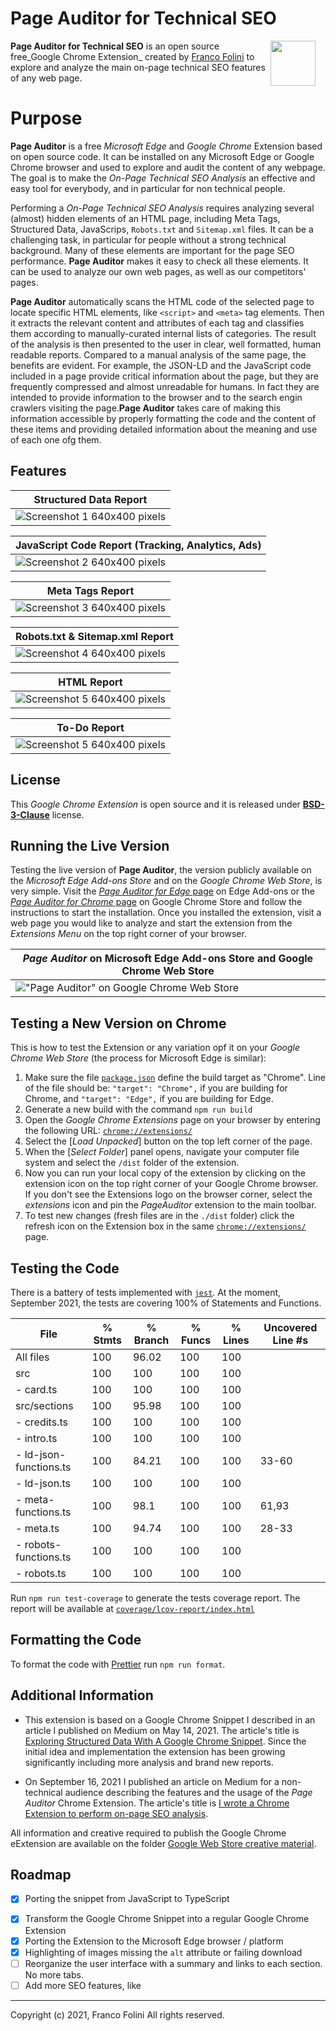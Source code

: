 # Page Auditor for Technical SEO

<img src='./web-store-images/Store-Icon_128x128.png' align='right' style='margin-right:16px;width:72px;'>**Page Auditor for Technical SEO** is an open source free_Google Chrome Extension_ created by [Franco Folini](https://www.linkedin.com/in/francofolini/) to explore and analyze the main on-page technical SEO features of any web page.

# Purpose

**Page Auditor** is a free _Microsoft Edge_ and _Google Chrome_ Extension based on open source code. It can be installed on any Microsoft Edge or Google Chrome browser and used to explore and audit the content of any webpage. The goal is to make the _On-Page Technical SEO Analysis_ an effective and easy tool for everybody, and in particular for non technical people.

Performing a _On-Page Technical SEO Analysis_ requires analyzing several (almost) hidden elements of an HTML page, including Meta Tags, Structured Data, JavaScrips, `Robots.txt` and `Sitemap.xml` files. It can be a challenging task, in particular for people without a strong technical background. Many of these elements are important for the page SEO performance. **Page Auditor** makes it easy to check all these elements. It can be used to analyze our own web pages, as well as our competitors' pages.

**Page Auditor** automatically scans the HTML code of the selected page to locate specific HTML elements, like `<script>` and `<meta>` tag elements. Then it extracts the relevant content and attributes of each tag and classifies them according to manually-curated internal lists of categories. The result of the analysis is then presented to the user in clear, well formatted, human readable reports. Compared to a manual analysis of the same page, the benefits are evident. For example, the JSON-LD and the JavaScript code included in a page provide critical information about the page, but they are frequently compressed and almost unreadable for humans. In fact they are intended to provide information to the browser and to the search engin crawlers visiting the page.**Page Auditor** takes care of making this information accessible by properly formatting the code and the content of these items and providing detailed information about the meaning and use of each one ofg them.

## Features

| Structured Data Report
| -
![Screenshot 1 640x400 pixels](./web-store-images/1_Screenshot_640x400.png)|

| JavaScript Code Report (Tracking, Analytics, Ads)
| -
|![Screenshot 2 640x400 pixels](./web-store-images/2_Screenshot_640x400.png)|

| Meta Tags Report
| -
|![Screenshot 3 640x400 pixels](./web-store-images/3_Screenshot_640x400.png)|

| Robots.txt & Sitemap.xml Report
| -
|![Screenshot 4 640x400 pixels](./web-store-images/4_Screenshot_640x400.png)|

| HTML Report
| -
|![Screenshot 5 640x400 pixels](./web-store-images/5_Screenshot_640x400.png)|

| To-Do Report
| -
|![Screenshot 5 640x400 pixels](./web-store-images/6_Screenshot_640x400.png)|

## License

This _Google Chrome Extension_ is open source and it is released under [__BSD-3-Clause__](./LICENSE.md) license.

## Running the Live Version

Testing the live version of **Page Auditor**, the version publicly available on the _Microsoft Edge Add-ons Store_ and on the _Google Chrome Web Store_, is very simple. Visit the [*Page Auditor for Edge* page](https://microsoftedge.microsoft.com/addons/Microsoft-Edge-Extensions-Home) on Edge Add-ons or the [*Page Auditor for Chrome* page](https://chrome.google.com/webstore/detail/page-auditor-for-technica/dogloealpnibhaieipodofhcbamacabh) on Google Chrome Store and follow the instructions to start the installation.
Once you installed the extension, visit a web page you would like to analyze and start the extension from the *Extensions Menu* on the top right corner of your browser.

| _Page Auditor_ on Microsoft Edge Add-ons Store and Google Chrome Web Store |
| -- |
|!["Page Auditor" on Google Chrome Web Store](web-store-images/ChromeWebStore.png)|

## Testing a New Version on Chrome

This is how to test the Extension or any variation opf it on your _Google Chrome Web Store_ (the process for Microsoft Edge is similar):

1. Make sure the file [`package.json`](package.json) define the build target as "Chrome". Line of the file should be:
`"target": "Chrome",` if you are building for Chrome, and `"target": "Edge",` if you are building for Edge.
1. Generate a new build with the command `npm run build`
1. Open the _Google Chrome Extensions_ page on your browser by entering the following URL: [`chrome://extensions/`](chrome://extensions/)
1. Select the [*Load Unpacked*] button on the top left corner of the page.
1. When the [*Select Folder*] panel opens, navigate your computer file system and select the `/dist` folder of the extension.
1. Now you can run your local copy of the extension by clicking on the extension icon on the top right corner of your Google Chrome browser. If you don't see the Extensions logo on the browser corner, select the _extensions_ icon and pin the _PageAuditor_ extension to the main toolbar.
1. To test new changes (fresh files are in the `./dist` folder) click the refresh icon on the Extension box in the same [`chrome://extensions/`](chrome://extensions/) page.

## Testing the Code

There is a battery of tests implemented with [`jest`](https://jestjs.io/). At the moment, September 2021, the tests are covering 100% of Statements and Functions.

| File                    | % Stmts | % Branch | % Funcs | % Lines | Uncovered Line #s
|-------------------------|---------|----------|---------|---------|-------------------
| All files               |     100 |    96.02 |     100 |     100 |
|  src                    |     100 |      100 |     100 |     100 |
|  - card.ts              |     100 |      100 |     100 |     100 |
|  src/sections           |     100 |    95.98 |     100 |     100 |
|  - credits.ts           |     100 |      100 |     100 |     100 |
|  - intro.ts             |     100 |      100 |     100 |     100 |
|  - ld-json-functions.ts |     100 |    84.21 |     100 |     100 | 33-60
|  - ld-json.ts           |     100 |      100 |     100 |     100 |
|  - meta-functions.ts    |     100 |     98.1 |     100 |     100 | 61,93
|  - meta.ts              |     100 |    94.74 |     100 |     100 | 28-33
|  - robots-functions.ts  |     100 |      100 |     100 |     100 |
|  - robots.ts            |     100 |      100 |     100 |     100 |

Run `npm run test-coverage` to generate the tests coverage report.
The report will be available at [`coverage/lcov-report/index.html`](coverage/lcov-report/index.html)

## Formatting the Code

To format the code with [Prettier](https://prettier.io/) run `npm run format`.

## Additional Information

* This extension is based on a Google Chrome Snippet I described in an article I published on Medium on May 14, 2021. The article's title is [Exploring Structured Data With A Google Chrome Snippet](https://folini.medium.com/exploring-structured-data-with-a-google-chrome-snippet-944ad4ef831). Since the initial idea and implementation the extension has been growing significantly including more analysis and brand new reports.

* On September 16, 2021 I published an article on Medium for a non-technical audience describing the features and the usage of the _Page Auditor_ Chrome Extension. The article's title is [I wrote a Chrome Extension to perform on-page SEO analysis](https://folini.medium.com/i-wrote-a-chrome-extension-to-perform-on-page-seo-analysis-d680f6713707).

All information and creative required to publish the Google Chrome eExtension are available on the folder [Google Web Store creative material](./GoogleWebStore.md).

## Roadmap

- [x] Porting the snippet from JavaScript to TypeScript
* [x] Transform the Google Chrome Snippet into a regular Google Chrome Extension
* [x] Porting the Extension to the Microsoft Edge browser / platform
* [x] Highlighting of images missing the `alt` attribute or failing download
* [ ] Reorganize the user interface with a summary and links to each section. No more tabs.
* [ ] Add more SEO features, like

---
Copyright (c) 2021, Franco Folini
All rights reserved.
